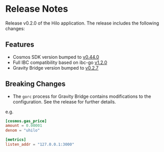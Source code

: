 # Release Notes

Release v0.2.0 of the Hilo application. The release includes the following changes:

## Features

- Cosmos SDK version bumped to [v0.44.0](https://github.com/cosmos/cosmos-sdk/releases/tag/v0.44.0)
- Full IBC compatibility based on ibc-go [v1.2.0](https://github.com/cosmos/ibc-go/releases/tag/v1.2.0)
- Gravity Bridge version bumped to [v0.2.7](https://github.com/PeggyJV/gravity-bridge/releases/tag/v0.2.7)

## Breaking Changes

- The `gorc` process for Gravity Bridge contains modifications to the configuration.
  See the release for further details.

e.g.

```toml
[cosmos.gas_price]
amount = 0.00001
denom = "uhilo"

[metrics]
listen_addr = "127.0.0.1:3000"
```
